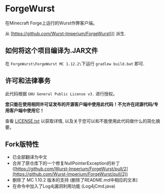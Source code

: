 # ForgeWurst

在Minecraft Forge上运行的Wurst作弊客户端。

从 [https://github.com/Wurst-Imperium/ForgeWurst]() 派生.

## 如何将这个项目编译为.JAR文件

在 `ForgeWurst\ForgeWurst MC 1.12.2\`下运行 `gradlew build.bat` 即可.

## 许可和法律事务

此代码根据 `GNU General Public License v3.` 进行授权。

**您只能在使用相同许可证发布的开源客户端中使用此代码！不允许在闭源代码/专用客户端中使用它！**

查看 [LICENSE.txt](LICENSE.txt) 以获取详情, 以及关于您可以和不能使用此代码做什么的简化摘要。

## Fork版特性

* 已全部翻译为中文
* 合并了原仓库下的一个修复NullPointerException的补丁([https://github.com/Wurst-Imperium/ForgeWurst/pull/2](https://github.com/Wurst-Imperium/ForgeWurst/pull/2))
* 删除了 MC 1.10.2 版本的支持 (删除了README.md中相应的文本)
* 在命令中加入了Log4j漏洞利用功能 (Log4jCmd.java)
